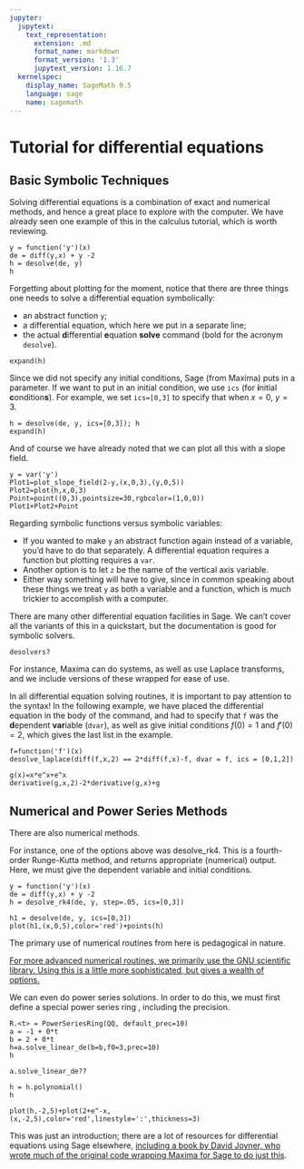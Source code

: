 ```yaml
---
jupyter:
  jupytext:
    text_representation:
      extension: .md
      format_name: markdown
      format_version: '1.3'
      jupytext_version: 1.16.7
  kernelspec:
    display_name: SageMath 9.5
    language: sage
    name: sagemath
---
```


# Tutorial for differential equations
## Basic Symbolic Techniques

Solving differential equations is a combination of exact and numerical methods, and hence a great place to explore with the computer. We have already seen one example of this in the calculus tutorial, which is worth reviewing.

```sage
y = function('y')(x)
de = diff(y,x) + y -2
h = desolve(de, y)
h
```

Forgetting about plotting for the moment, notice that there are three things one needs to solve a differential equation symbolically:

- an abstract function `y`;
- a differential equation, which here we put in a separate line;
- the actual **d**ifferential **e**quation **solve** command (bold for the acronym `desolve`).

```sage
expand(h)
```

Since we did not specify any initial conditions, Sage (from Maxima) puts in a parameter. If we want to put in an initial condition, we use `ics` (for **i**nitial **c**ondition**s**). For example, we set `ics=[0,3]` to specify that when $x=0$, $y=3$.

```sage
h = desolve(de, y, ics=[0,3]); h
expand(h)
```

And of course we have already noted that we can plot all this with a slope field.

```sage
y = var('y') 
Plot1=plot_slope_field(2-y,(x,0,3),(y,0,5))
Plot2=plot(h,x,0,3)
Point=point((0,3),pointsize=30,rgbcolor=(1,0,0))
Plot1+Plot2+Point 
```

Regarding symbolic functions versus symbolic variables:

- If you wanted to make `y` an abstract function again instead of a variable, you’d have to do that separately. A differential equation requires a function but plotting requires a `var`.
- Another option is to let `z` be the name of the vertical axis variable.
- Either way something will have to give, since in common speaking about these things we treat `y` as both a variable and a function, which is much trickier to accomplish with a computer.


There are many other differential equation facilities in Sage. We can’t cover all the variants of this in a quickstart, but the documentation is good for symbolic solvers.

```sage
desolvers?
```

For instance, Maxima can do systems, as well as use Laplace transforms, and we include versions of these wrapped for ease of use.

In all differential equation solving routines, it is important to pay attention to the syntax! In the following example, we have placed the differential equation in the body of the command, and had to specify that `f` was the **d**ependent **var**iable (`dvar`), as well as give initial conditions $f(0)=1$  and $f'(0)=2$, which gives the last list in the example.

```sage
f=function('f')(x)
desolve_laplace(diff(f,x,2) == 2*diff(f,x)-f, dvar = f, ics = [0,1,2])
```

```sage
g(x)=x*e^x+e^x
derivative(g,x,2)-2*derivative(g,x)+g
```

## Numerical and Power Series Methods

There are also numerical methods.

For instance, one of the options above was desolve_rk4. This is a fourth-order Runge-Kutta method, and returns appropriate (numerical) output. Here, we must give the dependent variable and initial conditions.

```sage
y = function('y')(x)
de = diff(y,x) + y -2
h = desolve_rk4(de, y, step=.05, ics=[0,3])
```

```sage
h1 = desolve(de, y, ics=[0,3])
plot(h1,(x,0,5),color='red')+points(h)
```

The primary use of numerical routines from here is pedagogical in nature.

[For more advanced numerical routines, we primarily use the GNU scientific library. Using this is a little more sophisticated, but gives a wealth of options.](https://doc.sagemath.org/html/en/reference/calculus/sage/calculus/ode.html)


We can even do power series solutions. In order to do this, we must first define a special power series ring , including the precision.

```sage
R.<t> = PowerSeriesRing(QQ, default_prec=10)
a = -1 + 0*t
b = 2 + 0*t
h=a.solve_linear_de(b=b,f0=3,prec=10)
h
```

```sage
a.solve_linear_de??
```

```sage
h = h.polynomial()
h

```

```sage
plot(h,-2,5)+plot(2+e^-x,(x,-2,5),color='red',linestyle=':',thickness=3)
```

This was just an introduction; there are a lot of resources for differential equations using Sage elsewhere, [including a book by David Joyner, who wrote much of the original code wrapping Maxima for Sage to do just this](https://www.google.com.mx/books/edition/Introduction_to_Differential_Equations_U/HOoR8YKvL4AC?hl=en&gbpv=0).
